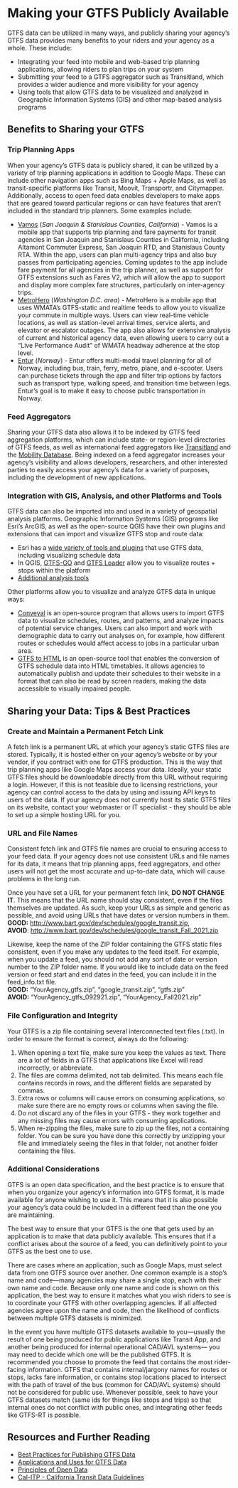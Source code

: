 # Making your GTFS Publicly Available

GTFS data can be utilized in many ways, and publicly sharing your agency’s GTFS data provides many benefits to your riders and your agency as a whole. These include: 

* Integrating your feed into mobile and web-based trip planning applications, allowing riders to plan trips on your system 
* Submitting your feed to a GTFS aggregator such as Transitland, which provides a wider audience and more visibility for your agency 
* Using tools that allow GTFS data to be visualized and analyzed in Geographic Information Systems (GIS) and other map-based analysis programs  

## Benefits to Sharing your GTFS

### Trip Planning Apps

When your agency’s GTFS data is publicly shared, it can be utilized by a variety of trip planning applications in addition to Google Maps. These can include other navigation apps such as Bing Maps + Apple Maps, as well as transit-specific platforms like Transit, Moovit, Transportr, and Citymapper. Additionally, access to open feed data enables developers to make apps that are geared toward particular regions or can have features that aren’t included in the standard trip planners. Some examples include: 

* [Vamos](https://vamosmobileapp.com/) (*San Joaquin & Stanislaus Counties, California*) - Vamos is a mobile app that supports trip planning and fare payments for transit agencies in San Joaquin and Stanislaus Counties in California, including Altamont Commuter Express, San Joaquin RTD, and Stanislaus County RTA. Within the app, users can plan multi-agency trips and also buy passes from participating agencies. Coming updates to the app include fare payment  for all agencies in the trip planner, as well as support for GTFS extensions such as Fares V2, which will allow the app to support and display more complex fare structures, particularly on inter-agency trips.
* [MetroHero](https://dcmetrohero.com/dashboard) (*Washington D.C. area*) - MetroHero is a mobile app that uses WMATA’s GTFS-static and realtime feeds to allow you to visualize your commute in multiple ways. Users can view real-time vehicle locations, as well as station-level arrival times, service alerts, and  elevator or escalator outages. The app also allows for extensive analysis of current and historical agency data, even allowing users to carry out a “Live Performance Audit” of WMATA headway adherence at the stop level. 
* [Entur](https://entur.no/) (*Norway*) - Entur offers multi-modal travel planning for all of Norway, including bus, train, ferry, metro, plane, and e-scooter. Users can purchase tickets through the app and filter trip options by factors such as transport type, walking speed, and transition time between legs. Entur’s goal is to make it easy to choose public transportation in Norway.

### Feed Aggregators

Sharing your GTFS data also allows it to be indexed by GTFS feed aggregation platforms, which can include state- or region-level directories of GTFS feeds, as well as international feed aggregators like [Transitland](https://www.transit.land/) and the [Mobility Database](https://database.mobilitydata.org/). Being indexed on a feed aggregator increases your agency’s visibility and allows developers, researchers, and other interested parties to easily access your agency’s data for a variety of purposes, including the development of new applications.

### Integration with GIS, Analysis, and other Platforms and Tools

GTFS data can also be imported into and used in a variety of geospatial analysis platforms. Geographic Information Systems (GIS) programs like Esri’s ArcGIS, as well as the open-source QGIS have their own plugins and extensions that can import and visualize GTFS stop and route data:
* Esri has a [wide variety of tools and plugins](https://esri.github.io/public-transit-tools/) that use GTFS data, including visualizing schedule data
* In QGIS, [GTFS-GO](https://plugins.qgis.org/plugins/GTFS-GO-master/) and [GTFS Loader](https://plugins.qgis.org/plugins/GTFS_Loader/) allow you to visualize routes + stops within the platform  
* [Additional analysis tools](https://gtfs.org/resources/gtfs/#gtfs-analysis-tools)

Other platforms allow you to visualize and analyze GTFS data in unique ways:
* [Conveyal](https://conveyal.com/) is an open-source program that allows users to import GTFS data to visualize schedules, routes, and patterns, and analyze impacts of potential service changes. Users can also import and work with demographic data to carry out analyses on, for example, how different routes or schedules would affect access to jobs in a particular urban area.
* [GTFS to HTML](https://gtfstohtml.com/) is an open-source tool that enables the conversion of GTFS schedule data into HTML timetables. It allows agencies to automatically publish and update their schedules to their website in a format that can also be read by screen readers, making the data accessible to visually impaired people.

## Sharing your Data: Tips & Best Practices

### Create and Maintain a Permanent Fetch Link

A fetch link is a permanent URL at which your agency’s static GTFS files are stored. Typically, it is hosted either on your agency’s website or by your vendor, if you contract with one for GTFS production. This is the way that trip planning apps like Google Maps access your data. Ideally, your static GTFS files should be downloadable directly from this URL without requiring a login. However, if this is not feasible due to licensing restrictions, your agency can control access to the data by using and issuing API keys to users of the data. If your agency does not currently host its static GTFS files on its website, contact your webmaster or IT specialist - they should be able to set up a simple hosting URL for you.

### URL and File Names

Consistent fetch link and GTFS file names are crucial to ensuring access to your feed data. If your agency does not use consistent URLs and file names for its data, it means that trip planning apps, feed aggregators, and other users will not get the most accurate and up-to-date data, which will cause problems in the long run.   
   
Once you have set a URL for your permanent fetch link, **DO NOT CHANGE IT**. This means that the URL name should stay consistent, even if the files themselves are updated. As such, keep your URLs as simple and generic as possible, and avoid using URLs that have dates or version numbers in them.   
**GOOD:** http://www.bart.gov/dev/schedules/google_transit.zip,  
**AVOID**: http://www.bart.gov/dev/schedules/google_transit_Fall_2021.zip

Likewise, keep the name of the ZIP folder containing the GTFS static files consistent, even if you make any updates to the feed itself. For example, when you update a feed, you should not add any sort of date or version number to the ZIP folder name. If you would like to include data on the feed version or feed start and end dates in the feed, you can include it in the feed_info.txt file.  
**GOOD:** “YourAgency_gtfs.zip”, “google_transit.zip”, “gtfs.zip”   
**AVOID:** “YourAgency_gtfs_092921.zip”, “YourAgency_Fall2021.zip”

### File Configuration and Integrity

Your GTFS is a zip file containing several interconnected text files (.txt). In order to ensure the format is correct, always do the following:

1. When opening a text file, make sure you keep the values as text. There are a lot of fields in a GTFS that applications like Excel will read incorrectly, or abbreviate. 
2. The files are comma delimited, not tab delimited. This means each file contains records in rows, and the different fields are separated by commas.
3. Extra rows or columns will cause errors on consuming applications, so make sure there are no empty rows or columns when saving the file.
4. Do not discard any of the files in your GTFS - they work together and any missing files may cause errors with consuming applications.
5. When re-zipping the files, make sure to zip up the files, not a containing folder. You can be sure you have done this correctly by unzipping your file and immediately seeing the files in that folder, not another folder containing the files.

### Additional Considerations

GTFS is an open data specification, and the best practice is to ensure that when you organize your agency’s information into GTFS format,  it is made available for anyone wishing to use it. This means that it is also possible your agency’s data could be included in a different feed than the one you are maintaining.

The best way to ensure that your GTFS is the one that gets used by an application is to make that data publicly available. This ensures that if a conflict arises about the source of a feed, you can definitively point to your GTFS as the best one to use.

There are cases where an application, such as Google Maps, must select data from one GTFS source over another. One common example is a stop’s name and code—many agencies may share a single stop, each with their own name and code. Because only one name and code is shown on this application, the best way to ensure it matches what you wish riders to see is to coordinate your GTFS with other overlapping agencies. If all affected agencies agree upon the name and code, then the likelihood of conflicts between multiple GTFS datasets is minimized.

In the event you have multiple GTFS datasets available to you—usually the result of one being produced for public applications like Transit App, and another being produced for internal operational CAD/AVL systems— you may need to decide which one will be the published GTFS. It is recommended you choose to promote the feed  that contains the most rider-facing information. GTFS that contains internal/jargony names for routes or stops, lacks fare information, or contains stop locations placed to intersect with the path of travel of the bus (common for CAD/AVL systems) should not be considered for public use. Whenever possible, seek to have your GTFS datasets match (same ids for things like stops and trips) so that internal ones do not conflict with public ones, and integrating other feeds like GTFS-RT is possible.

## Resources and Further Reading

* [Best Practices for Publishing GTFS Data](https://gtfs.org/schedule/reference/#dataset-publishing-general-practices)
* [Applications and Uses for GTFS Data](http://gtfs.org/applications)
* [Principles of Open Data](https://project-open-data.cio.gov/principles/)
* [Cal-ITP - California Transit Data Guidelines](https://dot.ca.gov/cal-itp/california-minimum-general-transit-feed-specification-gtfs-guidelines)
